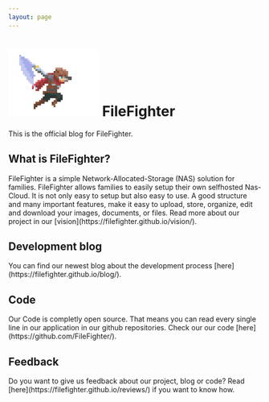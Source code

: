 ```yaml
---
layout: page
---
```

<h1><img src="assets/images/logo.png" style="width:180px"> FileFighter</h1>  

This is the official blog for FileFighter.

<h2>What is FileFighter?</h2>
FileFighter is a simple Network-Allocated-Storage (NAS) solution for families.
FileFighter allows families to easily setup their own selfhosted Nas-Cloud.
It is not only easy to setup but also easy to use. A good structure and many important features, make it easy to upload, store, organize, edit and download your images, documents, or files.
Read more about our project in our [vision](https://filefighter.github.io/vision/).

<h2>Development blog</h2>
You can find our newest blog about the development process [here](https://filefighter.github.io/blog/).

<h2>Code</h2>
Our Code is completly open source. That means you can read every single line in our application in our github repositories.  
Check our our code [here](https://github.com/FileFighter/).

<h2>Feedback</h2>
Do you want to give us feedback about our project, blog or code?  
Read [here](https://filefighter.github.io/reviews/) if you want to know how.